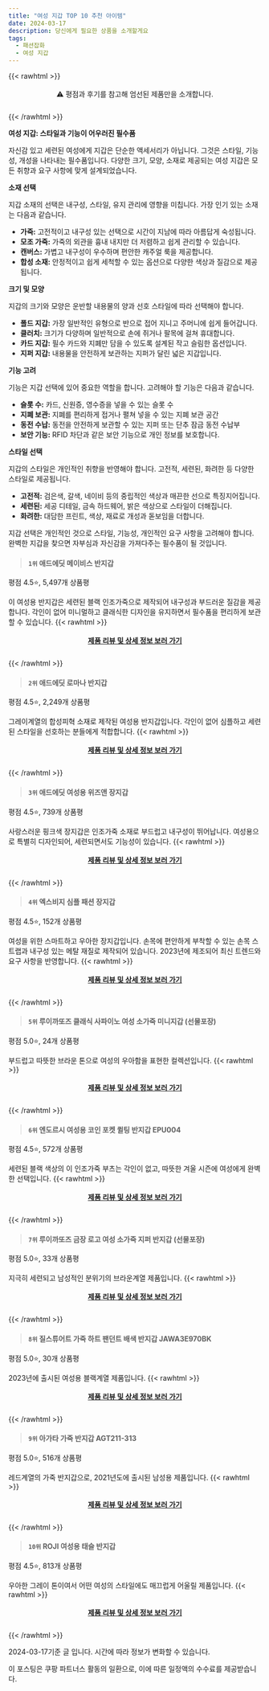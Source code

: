 ```yaml
---
title: "여성 지갑 TOP 10 추천 아이템"
date: 2024-03-17
description: 당신에게 필요한 상품을 소개할게요
tags:
  - 패션잡화
  - 여성 지갑
---
```

{{< rawhtml >}}<div class="toc" style="text-align: center; height: 50px; line-height: 2;">  <p>⚠️ 평점과 후기를 참고해 엄선된 제품만을 소개합니다.<br></p></div> {{< /rawhtml >}}

**여성 지갑: 스타일과 기능이 어우러진 필수품**

자신감 있고 세련된 여성에게 지갑은 단순한 액세서리가 아닙니다. 그것은 스타일, 기능성, 개성을 나타내는 필수품입니다. 다양한 크기, 모양, 소재로 제공되는 여성 지갑은 모든 취향과 요구 사항에 맞게 설계되었습니다.

**소재 선택**

지갑 소재의 선택은 내구성, 스타일, 유지 관리에 영향을 미칩니다. 가장 인기 있는 소재는 다음과 같습니다.

* **가죽:** 고전적이고 내구성 있는 선택으로 시간이 지남에 따라 아름답게 숙성됩니다.
* **모조 가죽:** 가죽의 외관을 흉내 내지만 더 저렴하고 쉽게 관리할 수 있습니다.
* **캔버스:** 가볍고 내구성이 우수하며 편안한 캐주얼 룩을 제공합니다.
* **합성 소재:** 안정적이고 쉽게 세척할 수 있는 옵션으로 다양한 색상과 질감으로 제공됩니다.

**크기 및 모양**

지갑의 크기와 모양은 운반할 내용물의 양과 선호 스타일에 따라 선택해야 합니다.

* **폴드 지갑:** 가장 일반적인 유형으로 반으로 접어 지니고 주머니에 쉽게 들어갑니다.
* **클러치:** 크기가 다양하며 일반적으로 손에 쥐거나 팔목에 걸쳐 휴대합니다.
* **카드 지갑:** 필수 카드와 지폐만 담을 수 있도록 설계된 작고 슬림한 옵션입니다.
* **지퍼 지갑:** 내용물을 안전하게 보관하는 지퍼가 달린 넓은 지갑입니다.

**기능 고려**

기능은 지갑 선택에 있어 중요한 역할을 합니다. 고려해야 할 기능은 다음과 같습니다.

* **슬롯 수:** 카드, 신원증, 영수증을 넣을 수 있는 슬롯 수
* **지폐 보관:** 지폐를 편리하게 접거나 펼쳐 넣을 수 있는 지폐 보관 공간
* **동전 수납:** 동전을 안전하게 보관할 수 있는 지퍼 또는 단추 잠금 동전 수납부
* **보안 기능:** RFID 차단과 같은 보안 기능으로 개인 정보를 보호합니다.

**스타일 선택**

지갑의 스타일은 개인적인 취향을 반영해야 합니다. 고전적, 세련된, 화려한 등 다양한 스타일로 제공됩니다.

* **고전적:** 검은색, 갈색, 네이비 등의 중립적인 색상과 매끈한 선으로 특징지어집니다.
* **세련된:** 세공 디테일, 금속 하드웨어, 밝은 색상으로 스타일이 더해집니다.
* **화려한:** 대담한 프린트, 색상, 재료로 개성과 돋보임을 더합니다.

지갑 선택은 개인적인 것으로 스타일, 기능성, 개인적인 요구 사항을 고려해야 합니다. 완벽한 지갑을 찾으면 자부심과 자신감을 가져다주는 필수품이 될 것입니다.


>#### `1위` 애드에딧 메이비스 반지갑
평점 4.5⭐, 5,497개 상품평

이 여성용 반지갑은 세련된 블랙 인조가죽으로 제작되어 내구성과 부드러운 질감을 제공합니다. 각인이 없어 미니멀하고 클래식한 디자인을 유지하면서 필수품을 편리하게 보관할 수 있습니다.
{{< rawhtml >}}<div class="toc" style="text-align: center; height: 50px; line-height: 2;"><p><b><a href="https://link.coupang.com/re/AFFSDP?lptag=AF5033054&pageKey=269873677&itemId=847444399&vendorItemId=5390041034&traceid=V0-153-4024164dc47c7917&requestid=20240317191709377224253247&token=31850B%7CGM">제품 리뷰 및 상세 정보 보러 가기</a></b><br></p> </div>{{< /rawhtml >}}

>#### `2위` 애드에딧 로마나 반지갑
평점 4.5⭐, 2,249개 상품평

그레이계열의 합성피혁 소재로 제작된 여성용 반지갑입니다. 각인이 없어 심플하고 세련된 스타일을 선호하는 분들에게 적합합니다.
{{< rawhtml >}}<div class="toc" style="text-align: center; height: 50px; line-height: 2;"><p><b><a href="https://link.coupang.com/re/AFFSDP?lptag=AF5033054&pageKey=1063892847&itemId=2009798210&vendorItemId=70009657511&traceid=V0-153-d00f6db5fa6b549d&requestid=20240317191709377224253247&token=31850B%7CGM">제품 리뷰 및 상세 정보 보러 가기</a></b><br></p> </div>{{< /rawhtml >}}

>#### `3위` 애드에딧 여성용 위즈앤 장지갑
평점 4.5⭐, 739개 상품평

사랑스러운 핑크색 장지갑은 인조가죽 소재로 부드럽고 내구성이 뛰어납니다. 여성용으로 특별히 디자인되어, 세련되면서도 기능성이 있습니다.
{{< rawhtml >}}<div class="toc" style="text-align: center; height: 50px; line-height: 2;"><p><b><a href="https://link.coupang.com/re/AFFSDP?lptag=AF5033054&pageKey=1942226622&itemId=3297306816&vendorItemId=71284242797&traceid=V0-153-fe4446f9a20473b5&requestid=20240317191709377224253247&token=31850B%7CGM">제품 리뷰 및 상세 정보 보러 가기</a></b><br></p> </div>{{< /rawhtml >}}

>#### `4위` 엑스비지 심플 패션 장지갑
평점 4.5⭐, 152개 상품평

여성을 위한 스마트하고 우아한 장지갑입니다. 손목에 편안하게 부착할 수 있는 손목 스트랩과 내구성 있는 메탈 재질로 제작되어 있습니다. 2023년에 제조되어 최신 트렌드와 요구 사항을 반영합니다.
{{< rawhtml >}}<div class="toc" style="text-align: center; height: 50px; line-height: 2;"><p><b><a href="https://link.coupang.com/re/AFFSDP?lptag=AF5033054&pageKey=7277209039&itemId=18572035667&vendorItemId=85725968534&traceid=V0-153-b35ba2d2fbbbdf17&requestid=20240317191709377224253247&token=31850B%7CGM">제품 리뷰 및 상세 정보 보러 가기</a></b><br></p> </div>{{< /rawhtml >}}

>#### `5위` 루이까또즈 클래식 사파이노 여성 소가죽 미니지갑 (선물포장)
평점 5.0⭐, 24개 상품평

부드럽고 따뜻한 브라운 톤으로 여성의 우아함을 표현한 컬렉션입니다.
{{< rawhtml >}}<div class="toc" style="text-align: center; height: 50px; line-height: 2;"><p><b><a href="https://link.coupang.com/re/AFFSDP?lptag=AF5033054&pageKey=7533107368&itemId=19784781137&vendorItemId=86491464915&traceid=V0-153-6a1f2808e79176e2&requestid=20240317191709377224253247&token=31850B%7CGM">제품 리뷰 및 상세 정보 보러 가기</a></b><br></p> </div>{{< /rawhtml >}}

>#### `6위` 엔도르시 여성용 코인 포켓 퀼팅 반지갑 EPU004
평점 4.5⭐, 572개 상품평

세련된 블랙 색상의 이 인조가죽 부츠는 각인이 없고, 따뜻한 겨울 시즌에 여성에게 완벽한 선택입니다.
{{< rawhtml >}}<div class="toc" style="text-align: center; height: 50px; line-height: 2;"><p><b><a href="https://link.coupang.com/re/AFFSDP?lptag=AF5033054&pageKey=5296321716&itemId=7634241010&vendorItemId=76177884831&traceid=V0-153-d455bc3db7a27554&requestid=20240317191709377224253247&token=31850B%7CGM">제품 리뷰 및 상세 정보 보러 가기</a></b><br></p> </div>{{< /rawhtml >}}

>#### `7위` 루이까또즈 금장 로고 여성 소가죽 지퍼 반지갑 (선물포장)
평점 5.0⭐, 33개 상품평

지극히 세련되고 남성적인 분위기의 브라운계열 제품입니다.
{{< rawhtml >}}<div class="toc" style="text-align: center; height: 50px; line-height: 2;"><p><b><a href="https://link.coupang.com/re/AFFSDP?lptag=AF5033054&pageKey=7432918858&itemId=19309268872&vendorItemId=86423569181&traceid=V0-153-26c5d8741566acac&requestid=20240317191709377224253247&token=31850B%7CGM">제품 리뷰 및 상세 정보 보러 가기</a></b><br></p> </div>{{< /rawhtml >}}

>#### `8위` 질스튜어트 가죽 하트 팬던트 배색 반지갑 JAWA3E970BK
평점 5.0⭐, 30개 상품평

2023년에 출시된 여성용 블랙계열 제품입니다.
{{< rawhtml >}}<div class="toc" style="text-align: center; height: 50px; line-height: 2;"><p><b><a href="https://link.coupang.com/re/AFFSDP?lptag=AF5033054&pageKey=6201314753&itemId=12306710287&vendorItemId=79576894382&traceid=V0-153-abab8dc19c04e0f4&requestid=20240317191709377224253247&token=31850B%7CGM">제품 리뷰 및 상세 정보 보러 가기</a></b><br></p> </div>{{< /rawhtml >}}

>#### `9위` 아가타 가죽 반지갑 AGT211-313
평점 5.0⭐, 516개 상품평

레드계열의 가죽 반지갑으로, 2021년도에 출시된 남성용 제품입니다.
{{< rawhtml >}}<div class="toc" style="text-align: center; height: 50px; line-height: 2;"><p><b><a href="https://link.coupang.com/re/AFFSDP?lptag=AF5033054&pageKey=5272678629&itemId=7519575568&vendorItemId=85777883043&traceid=V0-153-d85399c33d21994a&requestid=20240317191709377224253247&token=31850B%7CGM">제품 리뷰 및 상세 정보 보러 가기</a></b><br></p> </div>{{< /rawhtml >}}

>#### `10위` ROJI 여성용 태슬 반지갑
평점 4.5⭐, 813개 상품평

우아한 그레이 톤이여서 어떤 여성의 스타일에도 매끄럽게 어울릴 제품입니다.
{{< rawhtml >}}<div class="toc" style="text-align: center; height: 50px; line-height: 2;"><p><b><a href="https://link.coupang.com/re/AFFSDP?lptag=AF5033054&pageKey=6468286325&itemId=14108060233&vendorItemId=81441099867&traceid=V0-153-2219471a8cd5f188&requestid=20240317191709377224253247&token=31850B%7CGM">제품 리뷰 및 상세 정보 보러 가기</a></b><br></p> </div>{{< /rawhtml >}}


2024-03-17기준 글 입니다.
시간에 따라 정보가 변화할 수 있습니다.

이 포스팅은 쿠팡 파트너스 활동의 일환으로, 이에 따른 일정액의 수수료를 제공받습니다.